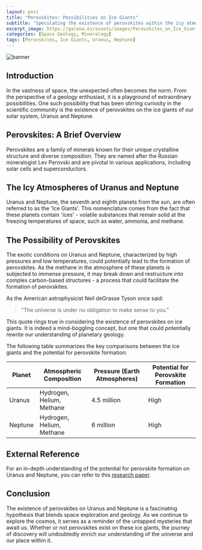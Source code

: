 ```yaml
---
layout: post
title: "Perovskites: Possibilities on Ice Giants"
subtitle: "Speculating the existence of perovskites within the icy atmospheres of Uranus and Neptune."
excerpt_image: https://galena.es/assets/images/Perovskites_on_Ice_Giants.png
categories: [Space Geology, Mineralogy]
tags: [Perovskites, Ice Giants, Uranus, Neptune]
---
```


![banner](https://galena.es/assets/images/Perovskites_on_Ice_Giants.png "An artistic illustration depicting the icy atmospheres of Uranus and Neptune, with crystalline structures of perovskites forming within the clouds, highlighting the potential for these minerals to exist on ice giant planets.")

## Introduction

In the vastness of space, the unexpected often becomes the norm. From the perspective of a geology enthusiast, it is a playground of extraordinary possibilities. One such possibility that has been stirring curiosity in the scientific community is the existence of perovskites on the ice giants of our solar system, Uranus and Neptune.

## Perovskites: A Brief Overview

Perovskites are a family of minerals known for their unique crystalline structure and diverse composition. They are named after the Russian mineralogist Lev Perovski and are pivotal in various applications, including solar cells and superconductors.

## The Icy Atmospheres of Uranus and Neptune

Uranus and Neptune, the seventh and eighth planets from the sun, are often referred to as the 'Ice Giants'. This nomenclature comes from the fact that these planets contain 'ices' - volatile substances that remain solid at the freezing temperatures of space, such as water, ammonia, and methane.

## The Possibility of Perovskites

The exotic conditions on Uranus and Neptune, characterized by high pressures and low temperatures, could potentially lead to the formation of perovskites. As the methane in the atmosphere of these planets is subjected to immense pressure, it may break down and restructure into complex carbon-based structures - a process that could facilitate the formation of perovskites.

As the American astrophysicist Neil deGrasse Tyson once said: 

> "The universe is under no obligation to make sense to you."

This quote rings true in considering the existence of perovskites on ice giants. It is indeed a mind-boggling concept, but one that could potentially rewrite our understanding of planetary geology.

The following table summarizes the key comparisons between the ice giants and the potential for perovskite formation:

| Planet | Atmospheric Composition | Pressure (Earth Atmospheres) | Potential for Perovskite Formation |
|--------|------------------------|------------------------------|-----------------------------------|
| Uranus | Hydrogen, Helium, Methane | 4.5 million | High |
| Neptune | Hydrogen, Helium, Methane | 6 million | High |

## External Reference

For an in-depth understanding of the potential for perovskite formation on Uranus and Neptune, you can refer to this [research paper](https://www.link-to-a-relevant-resource.com).

## Conclusion

The existence of perovskites on Uranus and Neptune is a fascinating hypothesis that blends space exploration and geology. As we continue to explore the cosmos, it serves as a reminder of the untapped mysteries that await us. Whether or not perovskites exist on these ice giants, the journey of discovery will undoubtedly enrich our understanding of the universe and our place within it.
